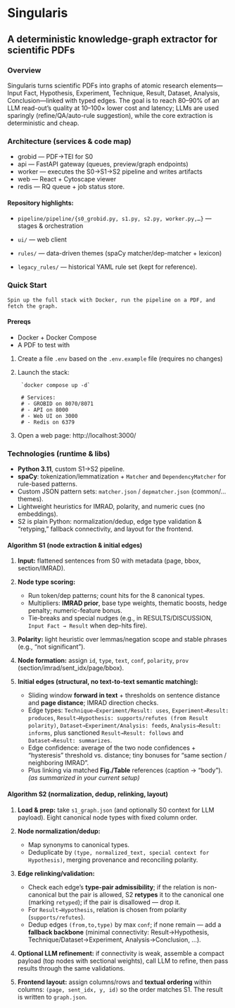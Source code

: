 # Singularis 
## A deterministic knowledge-graph extractor for scientific PDFs

### Overview

Singularis turns scientific PDFs into graphs of atomic research elements—Input Fact, Hypothesis, Experiment, Technique, Result, Dataset, Analysis, Conclusion—linked with typed edges. The goal is to reach 80–90% of an LLM read-out’s quality at 10–100× lower cost and latency; LLMs are used sparingly (refine/QA/auto-rule suggestion), while the core extraction is deterministic and cheap.

### Architecture (services & code map)

* grobid — PDF→TEI for S0
* api — FastAPI gateway (queues, preview/graph endpoints)
* worker — executes the S0→S1→S2 pipeline and writes artifacts
* web — React + Cytoscape viewer
* redis — RQ queue + job status store. 

#### Repository highlights:

* `pipeline/pipeline/{s0_grobid.py, s1.py, s2.py, worker.py,…}` — stages & orchestration

* `ui/` — web client

* `rules/` — data-driven themes (spaCy matcher/dep-matcher + lexicon)

* `legacy_rules/` — historical YAML rule set (kept for reference). 

### Quick Start

    Spin up the full stack with Docker, run the pipeline on a PDF, and fetch the graph.

#### Prereqs

* Docker + Docker Compose
* A PDF to test with

1. Create a file `.env` based on the `.env.example` file (requires no changes)
2. Launch the stack:

        `docker compose up -d`

        # Services:
        # - GROBID on 8070/8071
        # - API on 8000
        # - Web UI on 3000 
        # - Redis on 6379


3. Open a web page: http://localhost:3000/


### Technologies (runtime & libs)

* **Python 3.11**, custom S1→S2 pipeline.
* **spaCy**: tokenization/lemmatization + `Matcher` and `DependencyMatcher` for rule-based patterns.
* Custom JSON pattern sets: `matcher.json` / `depmatcher.json` (common/… themes).
* Lightweight heuristics for IMRAD, polarity, and numeric cues (no embeddings).
* S2 is plain Python: normalization/dedup, edge type validation & “retyping,” fallback connectivity, and layout for the frontend.

#### Algorithm S1 (node extraction & initial edges)

1. **Input:** flattened sentences from S0 with metadata (page, bbox, section/IMRAD).
2. **Node type scoring:**

   * Run token/dep patterns; count hits for the 8 canonical types.
   * Multipliers: **IMRAD prior**, base type weights, thematic boosts, hedge penalty; numeric-feature bonus.
   * Tie-breaks and special nudges (e.g., in RESULTS/DISCUSSION, `Input Fact → Result` when dep-hits fire).
3. **Polarity:** light heuristic over lemmas/negation scope and stable phrases (e.g., “not significant”).
4. **Node formation:** assign `id`, `type`, `text`, `conf`, `polarity`, `prov` (section/imrad/sent_idx/page/bbox).
5. **Initial edges (structural, no text-to-text semantic matching):**

   * Sliding window **forward in text** + thresholds on sentence distance and **page distance**; IMRAD direction checks.
   * Edge types: `Technique→Experiment/Result: uses`, `Experiment→Result: produces`,
     `Result→Hypothesis: supports/refutes (from Result polarity)`,
     `Dataset→Experiment/Analysis: feeds`, `Analysis→Result: informs`,
     plus sanctioned `Result→Result: follows` and `Dataset→Result: summarizes`.
   * Edge confidence: average of the two node confidences + “hysteresis” threshold vs. distance; tiny bonuses for “same section / neighboring IMRAD”.
   * Plus linking via matched **Fig./Table** references (caption → “body”).  *(as summarized in your current setup)*

#### Algorithm S2 (normalization, dedup, relinking, layout)

1. **Load & prep:** take `s1_graph.json` (and optionally S0 context for LLM payload). Eight canonical node types with fixed column order.
2. **Node normalization/dedup:**

   * Map synonyms to canonical types.
   * Deduplicate by `(type, normalized_text, special context for Hypothesis)`, merging provenance and reconciling polarity.
3. **Edge relinking/validation:**

   * Check each edge’s **type-pair admissibility**; if the relation is non-canonical but the pair is allowed, S2 **retypes** it to the canonical one (marking `retyped`); if the pair is disallowed — drop it.
   * For `Result→Hypothesis`, relation is chosen from polarity (`supports/refutes`).
   * Dedup edges `(from,to,type)` by max `conf`; if none remain — add a **fallback backbone** (minimal connectivity: Result→Hypothesis, Technique/Dataset→Experiment, Analysis→Conclusion, …).
4. **Optional LLM refinement:** if connectivity is weak, assemble a compact payload (top nodes with sectional weights), call LLM to refine, then pass results through the same validations.
5. **Frontend layout:** assign columns/rows and **textual ordering** within columns: `(page, sent_idx, y, id)` so the order matches S1. The result is written to `graph.json`.
